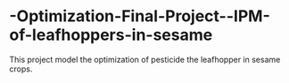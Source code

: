 # -Optimization-Final-Project--IPM-of-leafhoppers-in-sesame
This project model the optimization of pesticide the leafhopper in sesame crops. 
